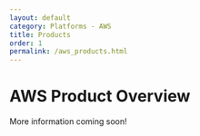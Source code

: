 ```yaml
---
layout: default
category: Platforms - AWS
title: Products
order: 1
permalink: /aws_products.html
---
```


# AWS Product Overview

More information coming soon!

